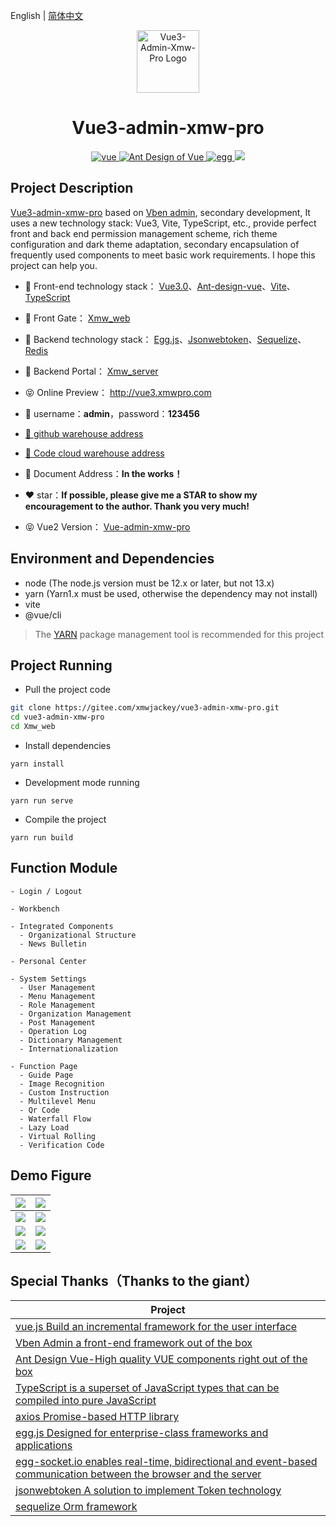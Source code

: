 English | [简体中文](./README.md)

<p align="center"><img width="100" src="https://xmwpro.oss-cn-beijing.aliyuncs.com/vue-admin-xmw-pro/logo.svg" alt="Vue3-Admin-Xmw-Pro Logo"></p>

<h1 align="center">Vue3-admin-xmw-pro</h1>

<p align="center">
  <a href="https://github.com/vuejs/vue/" target="_blank">
    <img src="https://xmwpro.oss-cn-beijing.aliyuncs.com/vue3-admin-xmw-pro/vue.svg" alt="vue">
  </a>
  <a href="https://github.com/vueComponent/ant-design-vue/" target="_blank">
    <img src="https://xmwpro.oss-cn-beijing.aliyuncs.com/vue3-admin-xmw-pro/antd.svg" alt="Ant Design of Vue">
  </a>
  <a href="https://github.com/eggjs/egg/" target="_blank">
    <img src="https://xmwpro.oss-cn-beijing.aliyuncs.com/vue3-admin-xmw-pro/egg.svg" alt="egg">
  </a>
  <a>
    <img src="https://xmwpro.oss-cn-beijing.aliyuncs.com/vue3-admin-xmw-pro/build.svg">
  </a>
</p>

## Project Description

 [Vue3-admin-xmw-pro](http://vue3.xmwpro.com/) based on [Vben admin](https://github.com/anncwb/vue-vben-admin/), secondary development, It uses a new technology stack: Vue3, Vite, TypeScript, etc., provide perfect front and back end permission management scheme, rich theme configuration and dark theme adaptation, secondary encapsulation of frequently used components to meet basic work requirements. I hope this project can help you.

- 🎯 Front-end technology stack： [Vue3.0](https://github.com/vuejs/vue/)、[Ant-design-vue](https://github.com/vueComponent/ant-design-vue/)、[Vite](https://github.com/vitejs/vite/)、[TypeScript](https://github.com/microsoft/TypeScript)

- 🔗 Front Gate： [Xmw_web](./Xmw_web)

- 🎯 Backend technology stack： [Egg.js](https://github.com/eggjs/egg/)、[Jsonwebtoken](https://github.com/auth0/node-jsonwebtoken/)、[Sequelize](https://github.com/sequelize/sequelize/)、[Redis](https://github.com/redis/redis/)

- 🔗 Backend Portal： [Xmw_server](./Xmw_server)

- 😝 Online Preview： http://vue3.xmwpro.com

- 🔑 username：**admin**，password：**123456**

- [🚀 github warehouse address](https://github.com/Cyan-Xmw/vue3-xmw-admin-pro/)

- [🚀 Code cloud warehouse address](https://gitee.com/Cyan-Xmw/vue3-xmw-admin-pro/)

- 📄 Document Address：**In the works！**

- ❤️ star：**If possible, please give me a STAR to show my encouragement to the author. Thank you very much!**

- 😝 Vue2 Version： [Vue-admin-xmw-pro](https://gitee.com/Cyan-Xmw/vue-admin-xmw-pro/)

## Environment and Dependencies

- node (The node.js version must be 12.x or later, but not 13.x)
- yarn (Yarn1.x must be used, otherwise the dependency may not install)
- vite
- @vue/cli

> The [YARN](https://yarnpkg.com/) package management tool is recommended for this project

## Project Running

- Pull the project code
```bash
git clone https://gitee.com/xmwjackey/vue3-admin-xmw-pro.git
cd vue3-admin-xmw-pro
cd Xmw_web
```

- Install dependencies
```
yarn install
```

- Development mode running
```
yarn run serve
```

- Compile the project
```
yarn run build
```

## Function Module

```
- Login / Logout

- Workbench

- Integrated Components
  - Organizational Structure
  - News Bulletin

- Personal Center

- System Settings
  - User Management
  - Menu Management
  - Role Management
  - Organization Management
  - Post Management
  - Operation Log
  - Dictionary Management
  - Internationalization

- Function Page
  - Guide Page
  - Image Recognition
  - Custom Instruction
  - Multilevel Menu
  - Qr Code
  - Waterfall Flow
  - Lazy Load
  - Virtual Rolling
  - Verification Code

```

## Demo Figure

| ![](https://xmwpro.oss-cn-beijing.aliyuncs.com/vue3-admin-xmw-pro/login.jpg) | ![](https://xmwpro.oss-cn-beijing.aliyuncs.com/vue3-admin-xmw-pro/workbench.jpg) |
| ------------------------------------------------------------ | ------------------------------------------------------------ |
| ![](https://xmwpro.oss-cn-beijing.aliyuncs.com/vue3-admin-xmw-pro/personal.jpg) | ![](https://xmwpro.oss-cn-beijing.aliyuncs.com/vue3-admin-xmw-pro/menuManagement.jpg) |
| ![](https://xmwpro.oss-cn-beijing.aliyuncs.com/vue3-admin-xmw-pro/customDirective.jpg) | ![](https://xmwpro.oss-cn-beijing.aliyuncs.com/vue3-admin-xmw-pro/qrcode.jpg) |
| ![](https://xmwpro.oss-cn-beijing.aliyuncs.com/vue3-admin-xmw-pro/captcha.jpg) | ![](https://xmwpro.oss-cn-beijing.aliyuncs.com/vue3-admin-xmw-pro/lazyLoad.png) |

## Special Thanks（Thanks to the giant）

| Project                                                          |
| ---------------------------------------------------------------- |
| [vue.js Build an incremental framework for the user interface](https://github.com/vuejs/vue/)                              |
| [Vben Admin a front-end framework out of the box](https://github.com/anncwb/vue-vben-admin/)     |
| [Ant Design Vue-High quality VUE components right out of the box](https://github.com/vueComponent/ant-design-vue/) |
| [TypeScript is a superset of JavaScript types that can be compiled into pure JavaScript](https://github.com/microsoft/TypeScript/) |
| [axios Promise-based HTTP library](https://github.com/axios/axios/)   |
| [egg.js Designed for enterprise-class frameworks and applications](https://github.com/eggjs/egg/)                              |
| [egg-socket.io enables real-time, bidirectional and event-based communication between the browser and the server](https://github.com/eggjs/egg-socket.io/)     |
| [jsonwebtoken A solution to implement Token technology](https://github.com/auth0/node-jsonwebtoken/) |
| [sequelize Orm framework](https://github.com/sequelize/sequelize/)                          |
